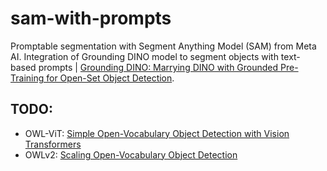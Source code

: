 # sam-with-prompts
Promptable segmentation with Segment Anything Model (SAM) from Meta AI.
Integration of Grounding DINO model to segment objects with text-based prompts | [Grounding DINO: Marrying DINO with Grounded Pre-Training for Open-Set Object Detection](https://arxiv.org/abs/2303.05499).

## TODO:
* OWL-ViT: [Simple Open-Vocabulary Object Detection with Vision Transformers](https://arxiv.org/pdf/2205.06230.pdf)
* OWLv2: [Scaling Open-Vocabulary Object Detection](https://arxiv.org/abs/2306.09683)
